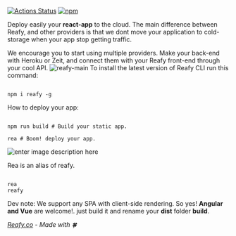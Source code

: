 [![Actions Status](https://github.com/juli-ai/reafy-cli/workflows/npm-master/badge.svg)](https://github.com/juli-ai/reafy-cli/actions) [![npm](https://img.shields.io/npm/dm/reafy)](https://github.com/juli-ai/reafy-cli)

Deploy easily your **react-app** to the cloud. The main difference between Reafy, and other providers is that we dont move your application to cold-storage when your app stop getting traffic. 

We encourage you to start using multiple providers. Make your back-end with Heroku or Zeit, and connect them with your Reafy front-end through your cool API.
![reafy-main](https://reafy.co/static/npm/NoColdStart.png)
To install the latest version of Reafy CLI run this command:


```

npm i reafy -g

```

  

How to deploy your app:

  

```

npm run build # Build your static app.

rea # Boom! deploy your app.

```

![enter image description here](https://reafy.co/static/npm/file.gif)

Rea is an alias of reafy.  
```

rea 
reafy

```


Dev note: We support any SPA with client-side rendering. So yes! **Angular and Vue** are welcome!. just build it and rename your **dist** folder **build**.

*[Reafy.co](https://reafy.co/) - Made with 🍀*

